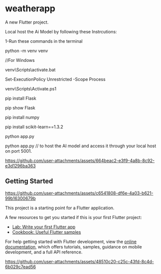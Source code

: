 # weatherapp

A new Flutter project.

Local host the Ai Model by following these Instrcutions:

1-Run these commands in the terminal

python -m venv venv

//For Windows

venv\Scripts\activate.bat

Set-ExecutionPolicy Unrestricted -Scope Process

venv\Scripts\Activate.ps1

pip install Flask

pip show Flask

pip install numpy

pip install scikit-learn==1.3.2

python app.py

python app.py // to host the AI model and access it through your local host on port 5001.

https://github.com/user-attachments/assets/664beac2-e3f9-4a8b-8c92-e3d1296ba363



## Getting Started


https://github.com/user-attachments/assets/c6541808-df6e-4a03-b621-99b16300679b



This project is a starting point for a Flutter application.

A few resources to get you started if this is your first Flutter project:

- [Lab: Write your first Flutter app](https://docs.flutter.dev/get-started/codelab)
- [Cookbook: Useful Flutter samples](https://docs.flutter.dev/cookbook)

For help getting started with Flutter development, view the
[online documentation](https://docs.flutter.dev/), which offers tutorials,
samples, guidance on mobile development, and a full API reference.


https://github.com/user-attachments/assets/48510c20-c25c-43fd-8c4d-6b029c7ead56

